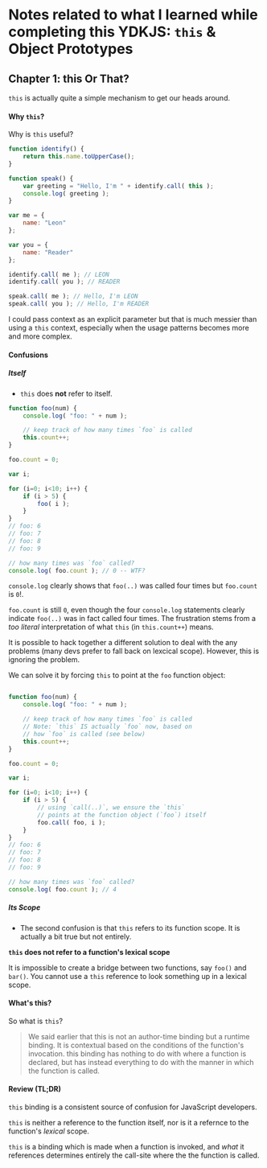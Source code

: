 # Notes related to what I learned while completing this YDKJS: `this` & Object Prototypes

## Chapter 1: this Or That?

`this` is actually quite a simple mechanism to get our heads around.

#### Why `this`?

Why is `this` useful?

```js
function identify() {
    return this.name.toUpperCase();
}

function speak() {
    var greeting = "Hello, I'm " + identify.call( this );
    console.log( greeting );
}

var me = {
    name: "Leon"
};

var you = {
    name: "Reader"
};

identify.call( me ); // LEON
identify.call( you ); // READER

speak.call( me ); // Hello, I'm LEON
speak.call( you ); // Hello, I'm READER
```

I could pass context as an explicit parameter but that is much messier than using a `this` context, especially when the usage patterns becomes more and more complex.

#### Confusions

##### Itself

* `this` does **not** refer to itself.

```js
function foo(num) {
    console.log( "foo: " + num );

    // keep track of how many times `foo` is called
    this.count++;
}

foo.count = 0;

var i;

for (i=0; i<10; i++) {
    if (i > 5) {
        foo( i );
    }
}
// foo: 6
// foo: 7
// foo: 8
// foo: 9

// how many times was `foo` called?
console.log( foo.count ); // 0 -- WTF?
```

`console.log` clearly shows that `foo(..)` was called four times but `foo.count` is `0`!.

`foo.count` is still `0`, even though the four `console.log` statements clearly indicate `foo(..)` was in fact called four times. The frustration stems from a *too literal* interpretation of what `this` (in `this.count++`) means.

It is possible to hack together a different solution to deal with the any problems (many devs prefer to fall back on lexcical scope). However, this is ignoring the problem.

We can solve it by forcing `this` to point at the `foo` function object:

```js

function foo(num) {
    console.log( "foo: " + num );

    // keep track of how many times `foo` is called
    // Note: `this` IS actually `foo` now, based on
    // how `foo` is called (see below)
    this.count++;
}

foo.count = 0;

var i;

for (i=0; i<10; i++) {
    if (i > 5) {
        // using `call(..)`, we ensure the `this`
        // points at the function object (`foo`) itself
        foo.call( foo, i );
    }
}
// foo: 6
// foo: 7
// foo: 8
// foo: 9

// how many times was `foo` called?
console.log( foo.count ); // 4
```

##### Its Scope

* The second confusion is that `this` refers to its function scope. It is actually a bit true but not entirely.

**`this` does not refer to a function's lexical scope**

It is impossible to create a bridge between two functions, say `foo()` and `bar()`. You cannot use a `this` reference to look something up in a lexical scope.


#### What's this?

So what is `this`?

> We said earlier that this is not an author-time binding but a runtime binding. It is contextual based on the conditions of the function's invocation. this binding has nothing to do with where a function is declared, but has instead everything to do with the manner in which the function is called.

#### Review (TL;DR)

`this` binding is a consistent source of confusion for JavaScript developers.

`this` is neither a reference to the function itself, nor is it a refernce to the function's *lexical* scope.

`this` is a binding which is made when a function is invoked, and *what* it references determines entirely the call-site where the the function is called.

